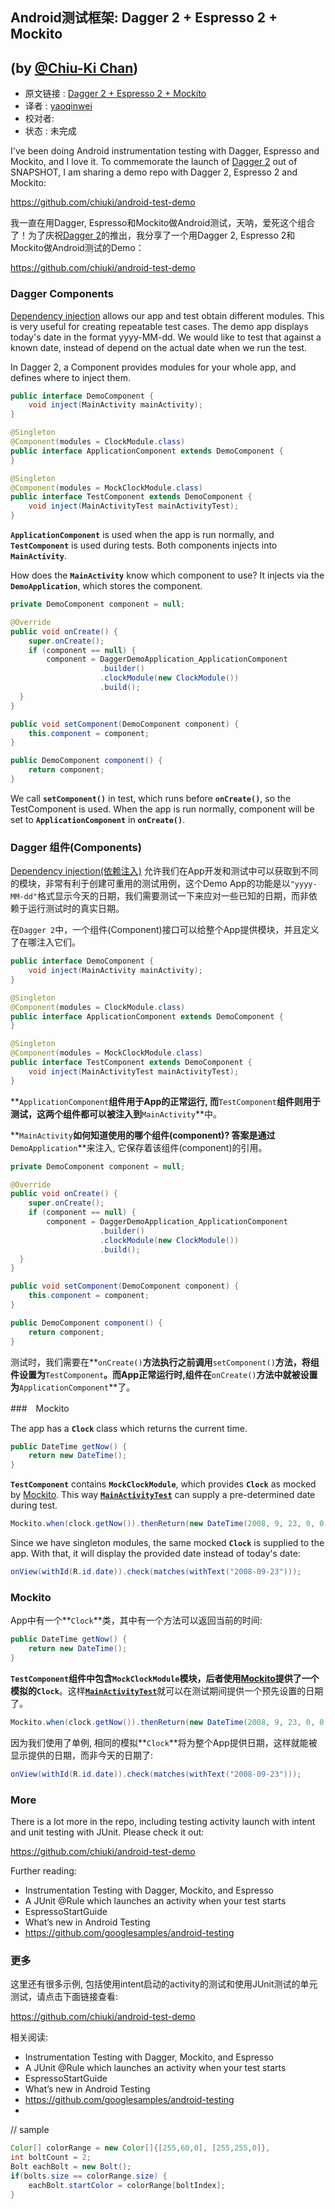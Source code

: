 ## Android测试框架: Dagger 2 + Espresso 2 + Mockito
(by [@Chiu-Ki Chan](http://www.blogger.com/profile/01970007638489793840))
---

>
* 原文链接 : [Dagger 2 + Espresso 2 + Mockito](http://blog.sqisland.com/2015/04/dagger-2-espresso-2-mockito.html)
* 译者 : [yaoqinwei](https://github.com/yaoqinwei) 
* 校对者: [](github链接)
* 状态 :  未完成




I've been doing Android instrumentation testing with Dagger, Espresso and Mockito, and I love it. To commemorate the launch of [Dagger 2](http://google.github.io/dagger/) out of SNAPSHOT, I am sharing a demo repo with Dagger 2, Espresso 2 and Mockito:

https://github.com/chiuki/android-test-demo

我一直在用Dagger, Espresso和Mockito做Android测试，天呐，爱死这个组合了！为了庆祝[Dagger 2](http://google.github.io/dagger/)的推出，我分享了一个用Dagger 2, Espresso 2和Mockito做Android测试的Demo：

https://github.com/chiuki/android-test-demo

### Dagger Components

[Dependency injection](http://en.wikipedia.org/wiki/Dependency_injection) allows our app and test obtain different modules. This is very useful for creating repeatable test cases. The demo app displays today's date in the format yyyy-MM-dd. We would like to test that against a known date, instead of depend on the actual date when we run the test.

In Dagger 2, a Component provides modules for your whole app, and defines where to inject them.

```java
public interface DemoComponent {
	void inject(MainActivity mainActivity);
}

@Singleton
@Component(modules = ClockModule.class)
public interface ApplicationComponent extends DemoComponent {
}

@Singleton
@Component(modules = MockClockModule.class)
public interface TestComponent extends DemoComponent {
	void inject(MainActivityTest mainActivityTest);
}
```

**`ApplicationComponent`** is used when the app is run normally, and **`TestComponent`** is used during tests. Both components injects into **`MainActivity`**.

How does the **`MainActivity`** know which component to use? It injects via the **`DemoApplication`**, which stores the component.

```java
private DemoComponent component = null;

@Override 
public void onCreate() {
	super.onCreate();
	if (component == null) {
		component = DaggerDemoApplication_ApplicationComponent
					.builder()
					.clockModule(new ClockModule())
					.build();
  }
}

public void setComponent(DemoComponent component) {
	this.component = component;
}

public DemoComponent component() {
	return component;
}
```

We call **`setComponent()`** in test, which runs before **`onCreate()`**, so the TestComponent is used. When the app is run normally, component will be set to **`ApplicationComponent`** in **`onCreate()`**.

### Dagger 组件(Components)

[Dependency injection(依赖注入)](http://en.wikipedia.org/wiki/Dependency_injection) 允许我们在App开发和测试中可以获取到不同的模块，非常有利于创建可重用的测试用例，这个Demo App的功能是以`"yyyy-MM-dd"`格式显示今天的日期，我们需要测试一下来应对一些已知的日期，而非依赖于运行测试时的真实日期。

在`Dagger 2`中，一个组件(Component)接口可以给整个App提供模块，并且定义了在哪注入它们。

```java
public interface DemoComponent {
	void inject(MainActivity mainActivity);
}

@Singleton
@Component(modules = ClockModule.class)
public interface ApplicationComponent extends DemoComponent {
}

@Singleton
@Component(modules = MockClockModule.class)
public interface TestComponent extends DemoComponent {
	void inject(MainActivityTest mainActivityTest);
}
```

**`ApplicationComponent`**组件用于App的正常运行, 而**`TestComponent`**组件则用于测试，这两个组件都可以被注入到**`MainActivity`**中。

**`MainActivity`**如何知道使用的哪个组件(component)? 答案是通过**`DemoApplication`**来注入, 它保存着该组件(component)的引用。

```java
private DemoComponent component = null;

@Override 
public void onCreate() {
	super.onCreate();
	if (component == null) {
		component = DaggerDemoApplication_ApplicationComponent
					.builder()
					.clockModule(new ClockModule())
					.build();
  }
}

public void setComponent(DemoComponent component) {
	this.component = component;
}

public DemoComponent component() {
	return component;
}
```

测试时，我们需要在**`onCreate()`**方法执行之前调用**`setComponent()`**方法，将组件设置为**`TestComponent`**。而App正常运行时,组件在**`onCreate()`**方法中就被设置为**`ApplicationComponent`**了。

###　Mockito

The app has a **`Clock`** class which returns the current time.

```java
public DateTime getNow() {
	return new DateTime();
}
```

**`TestComponent`** contains **`MockClockModule`**, which provides **`Clock`** as mocked by [Mockito](http://mockito.org/). This way [**`MainActivityTest`**](https://github.com/chiuki/android-test-demo/blob/master/app/src/androidTest/java/com/sqisland/android/test_demo/MainActivityTest.java) can supply a pre-determined date during test.

```java
Mockito.when(clock.getNow()).thenReturn(new DateTime(2008, 9, 23, 0, 0, 0));
```

Since we have singleton modules, the same mocked **`Clock`** is supplied to the app. With that, it will display the provided date instead of today's date:

```java
onView(withId(R.id.date)).check(matches(withText("2008-09-23")));
```

###	 Mockito

App中有一个**`Clock`**类，其中有一个方法可以返回当前的时间:

```java
public DateTime getNow() {
	return new DateTime();
}
```

**`TestComponent`**组件中包含**`MockClockModule`**模块，后者使用[Mockito](http://mockito.org/)提供了一个模拟的**`Clock`**。这样[**`MainActivityTest`**](https://github.com/chiuki/android-test-demo/blob/master/app/src/androidTest/java/com/sqisland/android/test_demo/MainActivityTest.java)就可以在测试期间提供一个预先设置的日期了。

```java
Mockito.when(clock.getNow()).thenReturn(new DateTime(2008, 9, 23, 0, 0, 0));
```

因为我们使用了单例, 相同的模拟**`Clock`**将为整个App提供日期，这样就能被显示提供的日期，而非今天的日期了:

```java
onView(withId(R.id.date)).check(matches(withText("2008-09-23")));
```

###  More

There is a lot more in the repo, including testing activity launch with intent and unit testing with JUnit. Please check it out:

https://github.com/chiuki/android-test-demo

Further reading:

>
* Instrumentation Testing with Dagger, Mockito, and Espresso
* A JUnit @Rule which launches an activity when your test starts
* EspressoStartGuide
* What’s new in Android Testing
* https://github.com/googlesamples/android-testing

###  更多

这里还有很多示例, 包括使用intent启动的activity的测试和使用JUnit测试的单元测试，请点击下面链接查看:

https://github.com/chiuki/android-test-demo

相关阅读:

>
* Instrumentation Testing with Dagger, Mockito, and Espresso
* A JUnit @Rule which launches an activity when your test starts
* EspressoStartGuide
* What’s new in Android Testing
* https://github.com/googlesamples/android-testing
* 




// sample

```java
Color[] colorRange = new Color[]{[255,60,0], [255,255,0]},
int boltCount = 2;
Bolt eachBolt = new Bolt();
if(bolts.size == colorRange.size) ﻿{
    eachBolt.startColor = colorRange[boltIndex];
}
```










